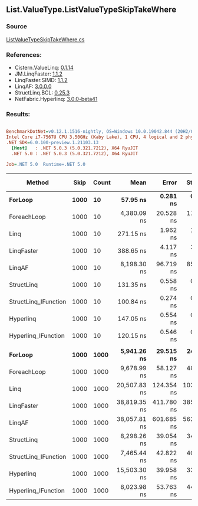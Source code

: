 ﻿## List.ValueType.ListValueTypeSkipTakeWhere

### Source
[ListValueTypeSkipTakeWhere.cs](../LinqBenchmarks/List/ValueType/ListValueTypeSkipTakeWhere.cs)

### References:
- Cistern.ValueLinq: [0.1.14](https://www.nuget.org/packages/Cistern.ValueLinq/0.1.14)
- JM.LinqFaster: [1.1.2](https://www.nuget.org/packages/JM.LinqFaster/1.1.2)
- LinqFaster.SIMD: [1.1.2](https://www.nuget.org/packages/LinqFaster.SIMD/1.0.3)
- LinqAF: [3.0.0.0](https://www.nuget.org/packages/LinqAF/3.0.0.0)
- StructLinq.BCL: [0.25.3](https://www.nuget.org/packages/StructLinq.BCL/0.25.3)
- NetFabric.Hyperlinq: [3.0.0-beta41](https://www.nuget.org/packages/NetFabric.Hyperlinq/3.0.0-beta41)

### Results:
``` ini

BenchmarkDotNet=v0.12.1.1516-nightly, OS=Windows 10.0.19042.844 (20H2/October2020Update)
Intel Core i7-7567U CPU 3.50GHz (Kaby Lake), 1 CPU, 4 logical and 2 physical cores
.NET SDK=6.0.100-preview.1.21103.13
  [Host]   : .NET 5.0.3 (5.0.321.7212), X64 RyuJIT
  .NET 5.0 : .NET 5.0.3 (5.0.321.7212), X64 RyuJIT

Job=.NET 5.0  Runtime=.NET 5.0  

```
|               Method | Skip | Count |         Mean |      Error |     StdDev |  Ratio | RatioSD |   Gen 0 | Gen 1 | Gen 2 | Allocated |
|--------------------- |----- |------ |-------------:|-----------:|-----------:|-------:|--------:|--------:|------:|------:|----------:|
|              **ForLoop** | **1000** |    **10** |     **57.95 ns** |   **0.281 ns** |   **0.263 ns** |   **1.00** |    **0.00** |       **-** |     **-** |     **-** |         **-** |
|          ForeachLoop | 1000 |    10 |  4,380.09 ns |  20.528 ns |  17.141 ns |  75.60 |    0.46 |  0.0458 |     - |     - |      96 B |
|                 Linq | 1000 |    10 |    271.15 ns |   1.962 ns |   1.740 ns |   4.68 |    0.04 |  0.1526 |     - |     - |     320 B |
|           LinqFaster | 1000 |    10 |    388.65 ns |   4.117 ns |   3.649 ns |   6.71 |    0.06 |  1.0710 |     - |     - |   2,240 B |
|               LinqAF | 1000 |    10 |  8,198.30 ns |  96.719 ns |  85.739 ns | 141.46 |    1.87 |       - |     - |     - |         - |
|           StructLinq | 1000 |    10 |    131.35 ns |   0.558 ns |   0.495 ns |   2.27 |    0.01 |  0.0572 |     - |     - |     120 B |
| StructLinq_IFunction | 1000 |    10 |    100.84 ns |   0.274 ns |   0.243 ns |   1.74 |    0.01 |       - |     - |     - |         - |
|            Hyperlinq | 1000 |    10 |    147.05 ns |   0.554 ns |   0.462 ns |   2.54 |    0.01 |       - |     - |     - |         - |
|  Hyperlinq_IFunction | 1000 |    10 |    120.15 ns |   0.546 ns |   0.456 ns |   2.07 |    0.01 |       - |     - |     - |         - |
|                      |      |       |              |            |            |        |         |         |       |       |           |
|              **ForLoop** | **1000** |  **1000** |  **5,941.26 ns** |  **29.515 ns** |  **24.647 ns** |   **1.00** |    **0.00** |       **-** |     **-** |     **-** |         **-** |
|          ForeachLoop | 1000 |  1000 |  9,678.99 ns |  58.127 ns |  48.539 ns |   1.63 |    0.01 |  0.0458 |     - |     - |      96 B |
|                 Linq | 1000 |  1000 | 20,507.83 ns | 124.354 ns | 103.841 ns |   3.45 |    0.02 |  0.1526 |     - |     - |     320 B |
|           LinqFaster | 1000 |  1000 | 38,819.35 ns | 411.780 ns | 385.180 ns |   6.53 |    0.07 | 90.8813 |     - |     - | 193,616 B |
|               LinqAF | 1000 |  1000 | 38,057.81 ns | 601.685 ns | 562.816 ns |   6.42 |    0.09 |       - |     - |     - |         - |
|           StructLinq | 1000 |  1000 |  8,298.26 ns |  39.054 ns |  34.620 ns |   1.40 |    0.01 |  0.0458 |     - |     - |     120 B |
| StructLinq_IFunction | 1000 |  1000 |  7,465.44 ns |  42.822 ns |  40.056 ns |   1.25 |    0.01 |       - |     - |     - |         - |
|            Hyperlinq | 1000 |  1000 | 15,503.30 ns |  39.958 ns |  33.367 ns |   2.61 |    0.01 |       - |     - |     - |         - |
|  Hyperlinq_IFunction | 1000 |  1000 |  8,023.98 ns |  53.763 ns |  44.894 ns |   1.35 |    0.01 |       - |     - |     - |         - |
